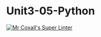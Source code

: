 # Unit3-05-Python
[![Mr Coxall's Super Linter](https://github.com/ICS3U-Programming-NolanS/Unit3-05-Python/workflows/Mr%20Coxall's%20Super%20Linter/badge.svg)](https://github.com/ICS3U-Programming-NolanS/Unit3-05-Python/actions/)

